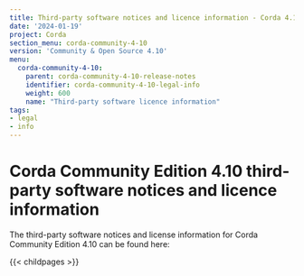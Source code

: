 ```yaml
---
title: Third-party software notices and licence information - Corda 4.10 Community
date: '2024-01-19'
project: Corda
section_menu: corda-community-4-10
version: 'Community & Open Source 4.10'
menu:
  corda-community-4-10:
    parent: corda-community-4-10-release-notes
    identifier: corda-community-4-10-legal-info
    weight: 600
    name: "Third-party software licence information"
tags:
- legal
- info
---
```


# Corda Community Edition 4.10 third-party software notices and licence information

The third-party software notices and license information for Corda Community Edition 4.10 can be found here:

{{< childpages >}}